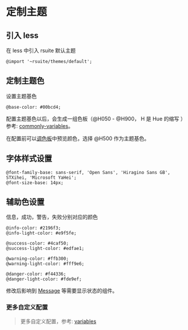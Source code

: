 # 定制主题

## 引入 less

在 less 中引入 rsuite 默认主题

```less
@import '~rsuite/themes/default';
```

## 定制主题色

设置主题基色

```less
@base-color: #00bcd4;
```

配置主题基色以后，会生成一组色板（@H050 - @H900， H 是 Hue 的缩写 ）参考: [commonly-variables](https://github.com/rsuite/rsuite-theme/blob/next/src/less/commonly-variables.less)。

在配置前可以[调色板](/tools/palette)中预览颜色，选择 @H500 作为主题基色。

## 字体样式设置

```less
@font-family-base: sans-serif, 'Open Sans', 'Hiragino Sans GB', STXihei, 'Microsoft YaHei';
@font-size-base: 14px;
```

## 辅助色设置

信息，成功，警告，失败分别对应的颜色

```less
@info-color: #2196f3;
@info-light-color: #e9f5fe;

@success-color: #4caf50;
@success-light-color: #edfae1;

@warning-color: #ffb300;
@warning-light-color: #fff9e6;

@danger-color: #f44336;
@danger-light-color: #fde9ef;
```

修改后影响到 [Message](components/message) 等需要显示状态的组件。

### 更多自定义配置

> 更多自定义配置，参考: [variables](https://github.com/rsuite/rsuite-theme/blob/next/src/less/variables.less)
